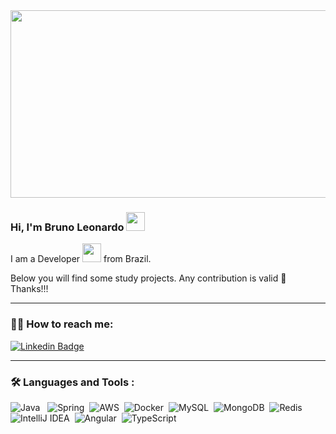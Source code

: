 <div align="center">
  <img src="https://media.giphy.com/media/dWesBcTLavkZuG35MI/giphy.gif" width="600" height="300"/>
</div>

### Hi, I'm Bruno Leonardo <img src="https://media0.giphy.com/media/v1.Y2lkPTc5MGI3NjExMWExY2E2MmVjNTA0YzYzZWMyMDY2YTcyY2Y3N2RlNzBmYjgwOWJjYyZjdD1z/hvRJCLFzcasrR4ia7z/giphy.gif" width="30">

I am a Developer <img src="https://media.giphy.com/media/WUlplcMpOCEmTGBtBW/giphy.gif" width="30"> from Brazil. 

Below you will find some study projects. Any contribution is valid :star_struck: Thanks!!!

---

### :man_technologist: How to reach me: 

[![Linkedin Badge](https://img.shields.io/badge/LinkedIn-blue?style=flat&logo=Linkedin&logoColor=white)](https://www.linkedin.com/in/bruno-leonardo-andrade-silva/)

---


### :hammer_and_wrench: Languages and Tools :


![Java](https://img.shields.io/badge/java-%23ED8B00.svg?style=for-the-badge&logo=java&logoColor=white)
&nbsp; 
![Spring](https://img.shields.io/badge/spring-%236DB33F.svg?style=for-the-badge&logo=spring&logoColor=white)&nbsp;
![AWS](https://img.shields.io/badge/AWS-%23FF9900.svg?style=for-the-badge&logo=amazon-aws&logoColor=white)&nbsp;
![Docker](https://img.shields.io/badge/docker-%230db7ed.svg?style=for-the-badge&logo=docker&logoColor=white)&nbsp;
![MySQL](https://img.shields.io/badge/mysql-%2300f.svg?style=for-the-badge&logo=mysql&logoColor=white)&nbsp;
![MongoDB](https://img.shields.io/badge/MongoDB-%234ea94b.svg?style=for-the-badge&logo=mongodb&logoColor=white)&nbsp;
![Redis](https://img.shields.io/badge/redis-%23DD0031.svg?style=for-the-badge&logo=redis&logoColor=white)&nbsp;
![IntelliJ IDEA](https://img.shields.io/badge/IntelliJIDEA-000000.svg?style=for-the-badge&logo=intellij-idea&logoColor=white)&nbsp;
![Angular](https://img.shields.io/badge/angular-%23DD0031.svg?style=for-the-badge&logo=angular&logoColor=white)&nbsp;
![TypeScript](https://img.shields.io/badge/typescript-%23007ACC.svg?style=for-the-badge&logo=typescript&logoColor=white)
